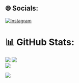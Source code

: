 ## 🌐 Socials:
[![Instagram](https://img.shields.io/badge/Instagram-%23E4405F.svg?logo=Instagram&logoColor=white)](https://instagram.com/maulana_1.0) 

# 📊 GitHub Stats:
![](https://github-readme-stats.vercel.app/api?username=ainxgans&theme=onedark&hide_border=false&include_all_commits=true&count_private=true)
![](https://github-readme-streak-stats.herokuapp.com/?user=ainxgans&theme=onedark&hide_border=false)<br/>
![](https://github-readme-stats.vercel.app/api/top-langs/?username=ainxgans&theme=onedark&hide_border=false&include_all_commits=true&count_private=true&layout=compact)

[![](https://visitcount.itsvg.in/api?id=ainxgans&icon=0&color=12)](https://visitcount.itsvg.in)

<!-- Proudly created with GPRM ( https://gprm.itsvg.in ) -->
